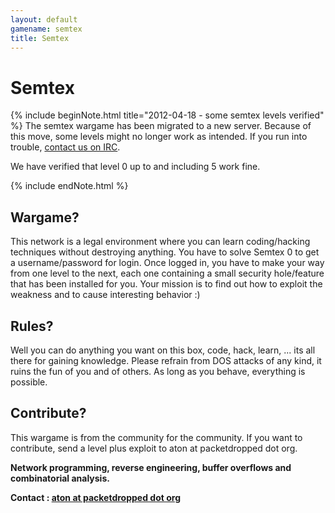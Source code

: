 ```yaml
---
layout: default
gamename: semtex
title: Semtex
---
```


Semtex
======

{% include beginNote.html title="2012-04-18 - some semtex levels verified" %}
The semtex wargame has been migrated to a new server. Because of this
move, some levels might no longer work as intended. If you run into
trouble, [contact us on IRC][].

We have verified that level 0 up to and including 5 work fine.

{% include endNote.html %}

Wargame?
--------
This network is a legal environment where you can learn
coding/hacking techniques without destroying anything. You have to
solve Semtex 0 to get a username/password for login. Once logged in,
you have to make your way from one level to the next, each one
containing a small security hole/feature that has been installed for
you. Your mission is to find out how to exploit the weakness and to
cause interesting behavior :)

Rules?
------
Well you can do anything you want on this box, code, hack, learn,
... its all there for gaining knowledge. Please refrain from DOS
attacks of any kind, it ruins the fun of you and of others. As long
as you behave, everything is possible.

Contribute?
-----------
This wargame is from the community for the community. If you want to
contribute, send a level plus exploit to aton at packetdropped dot
org.

**Network programming, reverse engineering, buffer overflows and
combinatorial analysis.**

**Contact : [aton at packetdropped dot org][]**

[contact us on IRC]: /about/contact.html
[aton at packetdropped dot org]: mailto:aton@packetdropped.org

